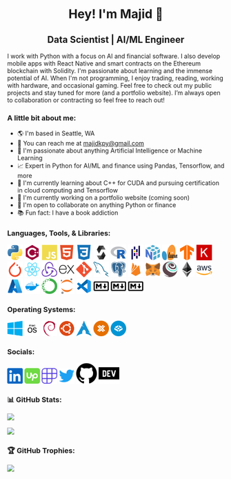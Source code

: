 <h1 align="center">Hey! I'm Majid 👋</h1>
<h2 align="center">Data Scientist | AI/ML Engineer</h2>
<!-- AI Engineer & Quant Enthusiast -->

I work with Python with a focus on AI and financial software. I also develop mobile apps with React Native and smart contracts on the Ethereum blockchain with Solidity. I'm passionate about learning and the immense potential of AI. When I'm not programming, I enjoy trading, reading, working with hardware, and occasional gaming. Feel free to check out my public projects and stay tuned for more (and a portfolio website). I’m always open to collaboration or contracting so feel free to reach out!

### A little bit about me:
- 🌎 I'm based in Seattle, WA
- 📧 You can reach me at [majidkpy@gmail.com](mailto:majidkpy@gmail.com)
- 🤖 I'm passionate about anything Artificial Intelligence or Machine Learning
- 📈 Expert in Python for AI/ML and finance using Pandas, Tensorflow, and more
- 🌱 I'm currently learning about C++ for CUDA and pursuing certification in cloud computing and Tensorflow
- 📁 I'm currently working on a portfolio website (coming soon) <!-- -  All of my projects are available at [coming](soon) -->
- 🤝 I'm open to collaborate on anything Python or finance
- 📚 Fun fact: I have a book addiction

### Languages, Tools, & Libraries:

<p align="left">
    <a href="https://www.python.org/" target="_blank" rel="noreferrer"><img src="./imgs/tools/python.svg" width="36" height="36" alt="Python"/></a>
    <!--  -->
    <!-- <a href="https://docs.microsoft.com/en-us/cpp/?view=msvc-170" target="_blank" rel="noreferrer"><img src="./imgs/tools/c.svg" width="36" height="36" alt="C"/></a> -->
    <!--  -->
    <a href="https://docs.microsoft.com/en-us/cpp/?view=msvc-170" target="_blank" rel="noreferrer"><img src="./imgs/tools/cpp.svg" width="36" height="36" alt="C++"/></a>
    <!--  -->
    <!-- <a href="https://developer.nvidia.com/cuda-zone" target="_blank" rel="noreferrer"><img src="./imgs/tools/cuda.svg" width="36" height="36" alt="CUDA"/></a> -->
    <!--  -->
    <a href="https://developer.mozilla.org/en-US/docs/Web/JavaScript" target="_blank" rel="noreferrer"><img src="./imgs/tools/javascript.svg" width="36" height="36" alt="JavaScript"/></a>
    <!--  -->
    <a href="https://developer.mozilla.org/en-US/docs/Glossary/HTML5" target="_blank" rel="noreferrer"><img src="./imgs/tools/html.svg" width="36" height="36" alt="HTML"/></a>
    <!--  -->
    <a href="https://www.w3.org/TR/CSS/#css" target="_blank" rel="noreferrer"><img src="./imgs/tools/css.svg" width="36" height="36" alt="CSS"/></a>
    <!--  -->
    <a href="https://soliditylang.org/"><picture>
        <source media="(prefers-color-scheme: light)" srcset="./imgs/tools/solidity-light.svg" width="36" height="36">
        <source media="(prefers-color-scheme: dark)" srcset="./imgs/tools/solidity-dark.svg" width="36" height="36">
        <img alt="Solidity" src="./imgs/tools/solidity-light.svg" width="36" height="36"></picture></a>
    <!--  -->
    <a href="https://www.r-project.org/" target="_blank" rel="noreferrer"><img src="./imgs/tools/r.svg" width="36" height="36" alt="R"/></a>
    <!--  -->
    <a href="https://pandas.pydata.org/" target="_blank" rel="noreferrer"><img src="./imgs/tools/pandas.svg" width="36" height="36" alt="Pandas"/></a>
    <!--  -->
    <a href="https://numpy.org/" target="_blank" rel="noreferrer"><img src="./imgs/tools/numpy.svg" width="36" height="36" alt="NumPy"/></a>
    <!--  -->
    <a href="https://scikit-learn.org/stable/"><picture>
        <source media="(prefers-color-scheme: light)" srcset="./imgs/tools/scikit-learn-light.svg" width="36" height="36">
        <source media="(prefers-color-scheme: dark)" srcset="./imgs/tools/scikit-learn-dark.svg" width="36" height="36">
        <img alt="Scikit-learn" src="./imgs/tools/scikit-learn-light.svg" width="36" height="36"></picture></a>
    <!--  -->
    <a href="https://www.tensorflow.org/" target="_blank" rel="noreferrer"><img src="./imgs/tools/tensorflow.svg" width="36" height="36" alt="Tensorflow"/></a>
    <!--  -->
    <a href="https://keras.io/" target="_blank" rel="noreferrer"><img src="./imgs/tools/keras.svg" width="36" height="36" alt="Keras"/></a>
    <!--  -->
    <a href="https://pytorch.org/" target="_blank" rel="noreferrer"><img src="./imgs/tools/pytorch.svg" width="36" height="36" alt="PyTorch"/></a>
    <!--  -->
    <!-- <a href="https://opencv.org/"><picture>
        <source media="(prefers-color-scheme: light)" srcset="./imgs/tools/opencv-light.svg" width="36" height="36">
        <source media="(prefers-color-scheme: dark)" srcset="./imgs/tools/opencv-dark.svg" width="36" height="36">
        <img alt="OpenCV" src="./imgs/tools/opencv-light.svg" width="36" height="36"></picture></a> -->
    <!--  -->
    <a href="https://reactjs.org/" target="_blank" rel="noreferrer"><img src="./imgs/tools/react.svg" width="36" height="36" alt="React.js"/></a>
    <!--  -->
    <a href="https://redux.js.org/" target="_blank" rel="noreferrer"><img src="./imgs/tools/redux.svg" width="36" height="36" alt="Redux.js"/></a>
    <!--  -->
    <a href="https://expressjs.com/"><picture>
        <source media="(prefers-color-scheme: light)" srcset="./imgs/tools/express-light.svg" width="36" height="36">
        <source media="(prefers-color-scheme: dark)" srcset="./imgs/tools/express-dark.svg" width="36" height="36">
        <img alt="Express.js" src="./imgs/tools/express-light.svg" width="36" height="36"></picture></a>
    <!--  -->
    <a href="https://git-scm.com/" target="_blank" rel="noreferrer"><img src="./imgs/tools/git.svg" width="36" height="36" alt="Git"/></a>
    <!--  -->
    <a href="https://www.mysql.com/" target="_blank" rel="noreferrer"><img src="./imgs/tools/mysql.svg" width="36" height="36" alt="MySQL"/></a>
    <!--  -->
    <a href="https://www.postgresql.org/" target="_blank" rel="noreferrer"><img src="./imgs/tools/postgresql.svg" width="36" height="36" alt="PostgreSQL"/></a>
    <!--  -->
    <a href="https://firebase.google.com/" target="_blank" rel="noreferrer"><img src="./imgs/tools/firebase.svg" width="36" height="36" alt="Firebase"/></a>
    <!--  -->
    <a href="https://metamask.io/" target="_blank" rel="noreferrer"><img src="./imgs/tools/metamask.svg" width="36" height="36" alt="MetaMask"/></a>
    <!--  -->
    <a href="https://trufflesuite.com" target="_blank" rel="noreferrer"><img src="./imgs/tools/truffle.svg" width="36" height="36" alt="Truffle"/></a>
    <!--  -->
    <a href="https://ethereum.org/en/" target="_blank" rel="noreferrer"><img src="./imgs/tools/ethereum.svg" width="36" height="36" alt="Ethereum"/></a>
    <!--  -->
    <a href="https://aws.amazon.com/"><picture>
        <source media="(prefers-color-scheme: light)" srcset="./imgs/tools/aws-light.svg" width="36" height="36">
        <source media="(prefers-color-scheme: dark)" srcset="./imgs/tools/aws-dark.svg" width="36" height="36">
        <img alt="Amazon Web Services" src="./imgs/tools/aws-light.svg" width="36" height="36"></picture></a>
    <!--  -->
    <a href="https://azure.microsoft.com/en-us/" target="_blank" rel="noreferrer"><img src="./imgs/tools/azure.svg" width="36" height="36" alt="Azure"/></a>
    <!--  -->
    <a href="https://www.docker.com/" target="_blank" rel="noreferrer"><img src="./imgs/tools/docker.svg" width="36" height="36" alt="Docker"/></a>
    <!--  -->
    <!-- <a href="https://kubernetes.io/" target="_blank" rel="noreferrer"><img src="./imgs/tools/kubernetes.svg" width="36" height="36" alt="Kubernetes"/></a> -->
    <!--  -->
    <a href="https://anaconda.org/" target="_blank" rel="noreferrer"><img src="./imgs/tools/anaconda.svg" width="36" height="36" alt="Anaconda"/></a>
    <!--  -->
    <a href="https://jupyter.org/" target="_blank" rel="noreferrer"><img src="./imgs/tools/jupyter.svg" width="36" height="36" alt="Jupyter"/></a>
    <!--  -->
    <a href="https://code.visualstudio.com/" target="_blank" rel="noreferrer"><img src="./imgs/tools/vscode.svg" width="36" height="36" alt="Visual Studio Code"/></a>
    <!--  -->
    <a href="https://daringfireball.net/projects/markdown/"><picture>
        <source media="(prefers-color-scheme: light)" srcset="./imgs/tools/markdown-light.svg" width="36" height="36">
        <source media="(prefers-color-scheme: dark)" srcset="./imgs/tools/markdown-dark.svg" width="36" height="36">
        <img alt="Markdown" src="./imgs/tools/markdown-light.svg" width="36" height="36"></picture></a>
    <!--  -->
    <a href="https://zsh.sourceforge.io/"><picture>
        <source media="(prefers-color-scheme: light)" srcset="./imgs/tools/zsh-light.svg" width="36" height="36">
        <source media="(prefers-color-scheme: dark)" srcset="./imgs/tools/zsh-dark.svg" width="36" height="36">
        <img alt="ZSH" src="./imgs/tools/markdown-light.svg" width="36" height="36"></picture></a>
    <!--  -->
    <a href="https://www.gnu.org/software/bash/"><picture>
        <source media="(prefers-color-scheme: light)" srcset="./imgs/tools/bash-light.svg" width="36" height="36">
        <source media="(prefers-color-scheme: dark)" srcset="./imgs/tools/bash-dark.svg" width="36" height="36">
        <img alt="Bash" src="./imgs/tools/markdown-light.svg" width="36" height="36"></picture></a>
</p>

### Operating Systems:

<p align="left">
    <a href="https://www.microsoft.com/en-us/windows" target="_blank" rel="noreferrer"><img src="./imgs/tools/windows.svg" width="36" height="36" alt="Windows"/></a>
    <!--  -->
    <a href="https://www.apple.com/macos/"><picture>
        <source media="(prefers-color-scheme: light)" srcset="./imgs/tools/macos-light.svg" width="36" height="36">
        <source media="(prefers-color-scheme: dark)" srcset="./imgs/tools/macos-dark.svg" width="36" height="36">
        <img alt="MacOS" src="./imgs/tools/macos-light.svg" width="36" height="36"></picture></a>
    <!--  -->
    <a href="https://www.debian.org/" target="_blank" rel="noreferrer"><img src="./imgs/tools/debian.svg" width="36" height="36" alt="Debian"/></a>
    <!--  -->
    <a href="https://ubuntu.com/" target="_blank" rel="noreferrer"><img src="./imgs/tools/ubuntu.svg" width="36" height="36" alt="Ubuntu"/></a>
    <!--  -->
    <a href="https://archlinux.org/" target="_blank" rel="noreferrer"><img src="./imgs/tools/archlinux.svg" width="36" height="36" alt="Arch Linux"/></a>
    <!--  -->
    <a href="https://www.proxmox.com/en/" target="_blank" rel="noreferrer"><img src="./imgs/tools/proxmox.svg" width="36" height="36" alt="Proxmox"/></a>
    <!--  -->
    <a href="https://www.truenas.com/" target="_blank" rel="noreferrer"><img src="./imgs/tools/truenas.svg" width="36" height="36" alt="TrueNAS"/></a>
</p>

### Socials:

<p align="left">
    <a href="https://www.linkedin.com/in/majid-kouki" target="_blank" rel="noreferrer"> <img src="./imgs/socials/linkedin.svg" width="36" height="36"/></a>
    <!--  -->
    <a href="https://www.upwork.com/freelancers/~016dffc63782f0d13d" target="_blank" rel="noreferrer"> <img src="./imgs/socials/upwork.svg" width="36" height="36"/></a>
    <!--  -->
    <a href="https://www.polywork.com/majid_kouki" target="_blank" rel="noreferrer"> <img src="./imgs/socials/polywork.svg" width="36" height="36"/></a>
    <!--  -->
    <a href="https://www.twitter.com/MajidKouki" target="_blank" rel="noreferrer"> <img src="./imgs/socials/twitter.svg" width="36" height="36"/></a>
    <!--  -->
    <a href="https://www.github.com/majidkouki"><picture>
        <source media="(prefers-color-scheme: light)" srcset="./imgs/socials/github-light.svg" width="36" height="36">
        <source media="(prefers-color-scheme: dark)" srcset="./imgs/socials/github-dark.svg" width="36" height="36">
        <img src="./imgs/socials/github-light.svg"></picture></a> 
    <!--  -->
    <a href="https://www.dev.to/majidkouki"><picture>
        <source media="(prefers-color-scheme: light)" srcset="./imgs/socials/dev-light.svg" width="36" height="36">
        <source media="(prefers-color-scheme: dark)" srcset="./imgs/socials/dev-dark.svg" width="36" height="36">
        <img src="./imgs/socials/dev-light.svg"></picture></a>
</p>

### 📊 GitHub Stats:

![](https://github-readme-stats.vercel.app/api?username=majidkouki&theme=transparent&hide_border=false&include_all_commits=false&count_private=true)
<!--  -->
![](https://github-readme-streak-stats.herokuapp.com/?user=majidkouki&theme=transparent&hide_border=false)
<!--  -->
<!-- ![](https://github-readme-stats.vercel.app/api/top-langs/?username=majidkouki&theme=transparent&hide_border=false&include_all_commits=false&count_private=true&layout=compact) -->
<!-- Temporarily disabled till non-repo projects accounted for -->

### 🏆 GitHub Trophies:

![](https://github-profile-trophy.vercel.app/?username=majidkouki&theme=radical&no-frame=false&no-bg=true&margin-w=6)
